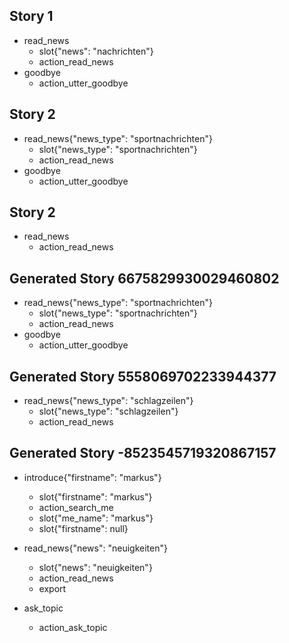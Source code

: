 ## Story 1
* read_news    
    - slot{"news": "nachrichten"}
    - action_read_news
* goodbye
    - action_utter_goodbye

## Story 2
* read_news{"news_type": "sportnachrichten"}
    - slot{"news_type": "sportnachrichten"}
    - action_read_news
* goodbye
    - action_utter_goodbye
    
## Story 2
* read_news
    - action_read_news

## Generated Story 6675829930029460802
* read_news{"news_type": "sportnachrichten"}
    - slot{"news_type": "sportnachrichten"}
    - action_read_news
* goodbye
    - action_utter_goodbye

## Generated Story 5558069702233944377
* read_news{"news_type": "schlagzeilen"}
    - slot{"news_type": "schlagzeilen"}
    - action_read_news
    
## Generated Story -8523545719320867157
* introduce{"firstname": "markus"}
    - slot{"firstname": "markus"}
    - action_search_me
    - slot{"me_name": "markus"}
    - slot{"firstname": null}
* read_news{"news": "neuigkeiten"}
    - slot{"news": "neuigkeiten"}
    - action_read_news
    - export
    
* ask_topic
    - action_ask_topic